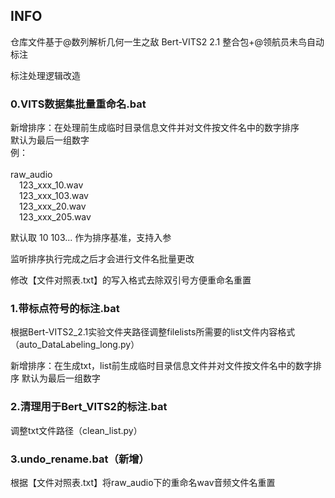 ## INFO

仓库文件基于@数列解析几何一生之敌 Bert-VITS2 2.1 整合包+@领航员未鸟自动标注

标注处理逻辑改造

### 0.VITS数据集批量重命名.bat

新增排序：在处理前生成临时目录信息文件并对文件按文件名中的数字排序<br>
默认为最后一组数字<br>
例：<br>
<br>raw_audio
<br>&emsp;123_xxx_10.wav
<br>&emsp;123_xxx_103.wav
<br>&emsp;123_xxx_20.wav
<br>&emsp;123_xxx_205.wav

默认取 10 103... 作为排序基准，支持入参

监听排序执行完成之后才会进行文件名批量更改

修改【文件对照表.txt】的写入格式去除双引号方便重命名重置

### 1.带标点符号的标注.bat

根据Bert-VITS2_2.1实验文件夹路径调整filelists所需要的list文件内容格式（auto_DataLabeling_long.py）

新增排序：在生成txt，list前生成临时目录信息文件并对文件按文件名中的数字排序
默认为最后一组数字

### 2.清理用于Bert_VITS2的标注.bat

调整txt文件路径（clean_list.py）

### 3.undo_rename.bat（新增）

根据【文件对照表.txt】将raw_audio下的重命名wav音频文件名重置
